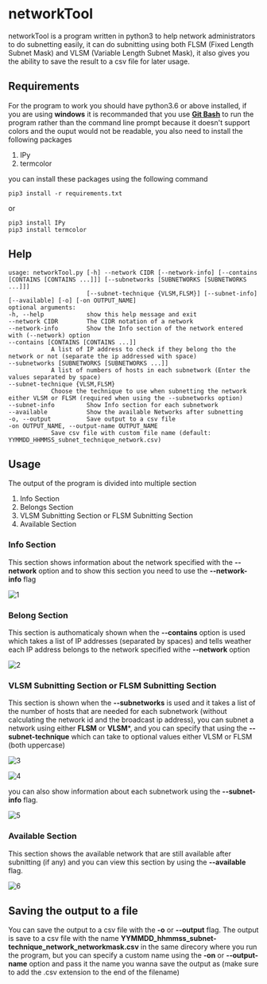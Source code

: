 # networkTool

networkTool is a program written in python3 to help network administrators to do subnetting easily, it can do subnitting using both FLSM (Fixed Length Subnet Mask) and VLSM (Variable Length Subnet Mask), it also gives you the ability to save the result to a csv file for later usage.

## Requirements

For the program to work you should have python3.6 or above installed, if you are using **windows** it is recommanded that you use [**Git Bash**](https://gitforwindows.org/) to run the program rather than the command line prompt because it doesn't support colors and the ouput would not be readable, you also need to install the following packages
1. IPy
2. termcolor

you can install these packages using the following command
```
pip3 install -r requirements.txt
```
or
```
pip3 install IPy
pip3 install termcolor
```

## Help

```
usage: networkTool.py [-h] --network CIDR [--network-info] [--contains [CONTAINS [CONTAINS ...]]] [--subnetworks [SUBNETWORKS [SUBNETWORKS ...]]] 
                      [--subnet-technique {VLSM,FLSM}] [--subnet-info] [--available] [-o] [-on OUTPUT_NAME]
optional arguments:                                                                                                                                                       
-h, --help            show this help message and exit                                                                                                                   
--network CIDR        The CIDR notation of a network                                                                                                                    
--network-info        Show the Info section of the network entered with (--network) option                                                                              
--contains [CONTAINS [CONTAINS ...]]
            A list of IP address to check if they belong tho the network or not (separate the ip addressed with space)                                        
--subnetworks [SUBNETWORKS [SUBNETWORKS ...]]
            A list of numbers of hosts in each subnetwork (Enter the values separated by space)                                                               
--subnet-technique {VLSM,FLSM}
            Choose the technique to use when subnetting the network either VLSM or FLSM (required when using the --subnetworks option)                       
--subnet-info         Show Info section for each subnetwork                                                                                                             
--available           Show the available Networks after subnetting                                                                                                      
-o, --output          Save output to a csv file                                                                                                                         
-on OUTPUT_NAME, --output-name OUTPUT_NAME
            Save csv file with custom file name (default: YYMMDD_HHMMSS_subnet_technique_network.csv)                                                                             
```

## Usage

The output of the program is divided into multiple section
1. Info Section
2. Belongs Section
3. VLSM Subnitting Section or FLSM Subnitting Section
4. Available Section

### Info Section
This section shows information about the network specified with the **--network** option and to show this section you need to use the **--network-info** flag

![1](https://user-images.githubusercontent.com/70541804/118563789-211d1280-b767-11eb-92e9-338fe75c68d3.JPG)


### Belong Section
This section is authomaticaly shown when the **--contains** option is used which takes a list of IP addresses (separated by spaces) and tells weather each IP address belongs to the network specified withe **--network** option 

![2](https://user-images.githubusercontent.com/70541804/118563973-65a8ae00-b767-11eb-84f8-1ab1203d05d2.JPG)

### VLSM Subnitting Section or FLSM Subnitting Section
This section is shown when the **--subnetworks** is used and it takes a list of the number of hosts that are needed for each subnetwork (without calculating the network id and the broadcast ip address), you can subnet a network using either **FLSM** or **VLSM***, and you can specify that using the **--subnet-technique** which can take to optional values either VLSM or FLSM (both uppercase)

![3](https://user-images.githubusercontent.com/70541804/118564682-aa811480-b768-11eb-96fd-2ce5ee82c5a8.JPG)

![4](https://user-images.githubusercontent.com/70541804/118564701-afde5f00-b768-11eb-9e2d-650e653bf22c.JPG)

you can also show information about each subnetwork using the **--subnet-info** flag.

![5](https://user-images.githubusercontent.com/70541804/118564878-11063280-b769-11eb-82e7-8a32ab2e0820.JPG)

### Available Section

This section shows the available network that are still available after subnitting (if any) and you can view this section by using the **--available** flag.

![6](https://user-images.githubusercontent.com/70541804/118567119-24b39800-b76d-11eb-9664-dd2612056067.JPG)

## Saving the output to a file

You can save the output to a csv file with the **-o** or **--output** flag.
The output is save to a csv file with the name **YYMMDD_hhmmss_subnet-technique_network_networkmask.csv** in the same direcory where you run the program, but you can specify a custom name using the **-on** or **--output-name** option and pass it the name you wanna save the output as (make sure to add the .csv extension to the end of the filename)
